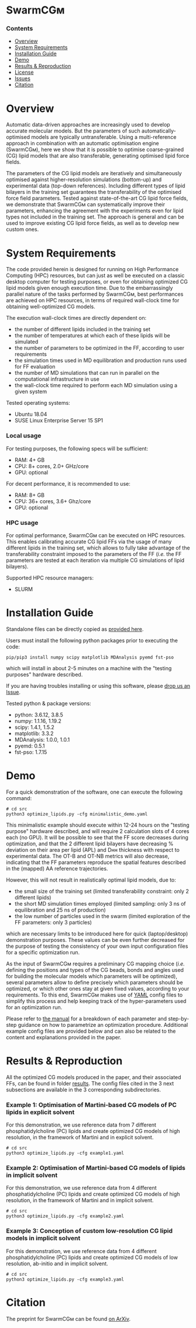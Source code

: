 # SwarmCGᴍ

### Contents

- [Overview](#overview)
- [System Requirements](#system-requirements)
- [Installation Guide](#installation-guide)
- [Demo](#demo)
- [Results & Reproduction](#results-&-reproduction)
- [License](./LICENSE)
- [Issues](https://github.com/GMPavanLab/SwarmCGM/issues)
- [Citation](#citation)

# Overview

Automatic data-driven approaches are increasingly used to develop accurate molecular models. But the parameters of such automatically-optimised models are typically untransferable. Using a multi-reference approach in combination with an automatic optimisation engine (SwarmCGᴍ), here we show that it is possible to optimise coarse-grained (CG) lipid models that are also transferable, generating optimised lipid force fields.

The parameters of the CG lipid models are iteratively and simultaneously optimised against higher-resolution simulations (bottom-up) and experimental data (top-down references). Including different types of lipid bilayers in the training set guarantees the transferability of the optimised force field parameters. Tested against state-of-the-art CG lipid force fields, we demonstrate that SwarmCGᴍ can systematically improve their parameters, enhancing the agreement with the experiments even for lipid types not included in the training set. The approach is general and can be used to improve existing CG lipid force fields, as well as to develop new custom ones.

# System Requirements

The code provided herein is designed for running on High Performance Computing (HPC) resources, but can just as well be executed on a classic desktop computer for testing purposes, or even for obtaining optimized CG lipid models given enough execution time.
Due to the embarrassingly parallel nature of the tasks performed by SwarmCGᴍ, best performances are achieved on HPC resources, in terms of required wall-clock time for obtaining well-optimized CG models.

The execution wall-clock times are directly dependent on:
- the number of different lipids included in the training set
- the number of temperatures at which each of these lipids will be simulated
- the number of parameters to be optimized in the FF, according to user requirements
- the simulation times used in MD equilibration and production runs used for FF evaluation
- the number of MD simulations that can run in parallel on the computational infrastructure in use
- the wall-clock time required to perform each MD simulation using a given system

Tested operating systems:
- Ubuntu 18.04  
- SUSE Linux Enterprise Server 15 SP1

### Local usage

For testing purposes, the following specs will be sufficient:

- RAM: 4+ GB  
- CPU: 8+ cores, 2.0+ GHz/core
- GPU: optional

For decent performance, it is recommended to use:

- RAM: 8+ GB
- CPU: 36+ cores, 3.6+ Ghz/core
- GPU: optional

### HPC usage

For optimal performance, SwarmCGᴍ can be executed on HPC resources.
This enables calibrating accurate CG lipid FFs via the usage of many different lipids in the training set, which allows to fully take advantage of the transferability constraint imposed to the parameters of the FF (*i.e.* the FF parameters are tested at each iteration via multiple CG simulations of lipid bilayers). 

Supported HPC resource managers:
- SLURM

# Installation Guide

Standalone files can be directly copied as [provided here](https://github.com/GMPavanLab/SwarmCGM/tree/main/src/).

Users must install the following python packages prior to executing the code:

```
pip/pip3 install numpy scipy matplotlib MDAnalysis pyemd fst-pso
```

which will install in about 2-5 minutes on a machine with the "testing purposes" hardware described.

If you are having troubles installing or using this software, please [drop us an Issue](https://github.com/GMPavanLab/SwarmCGM/issues). 

Tested python & package versions:
- python: 3.6.12, 3.8.5
- numpy: 1.1.16, 1.19.2
- scipy: 1.4.1, 1.5.2
- matplotlib: 3.3.2
- MDAnalysis: 1.0.0, 1.0.1
- pyemd: 0.5.1
- fst-pso: 1.7.15

# Demo

For a quick demonstration of the software, one can execute the following command:

```
# cd src
python3 optimize_lipids.py -cfg minimalistic_demo.yaml
```

This minimalistic example should execute within 12-24 hours on the "testing purpose" hardware described, and will require 2 calculation slots of 4 cores each (no GPU).
It will be possible to see that the FF score decreases during optimization, and that the 2 different lipid bilayers have decreasing % deviation on their area per lipid (APL) and Dʜʜ thickness with respect to experimental data.
The OT-B and OT-NB metrics will also decrease, indicating that the FF parameters reproduce the spatial features described in the (mapped) AA reference trajectories.
 
However, this will not result in realistically optimal lipid models, due to:
- the small size of the training set (limited transferability constraint: only 2 different lipids)
- the short MD simulation times employed (limited sampling: only 3 ns of equilibration and 25 ns of production)
- the low number of particles used in the swarm (limited exploration of the FF parameters: only 3 particles)

which are necessary limits to be introduced here for quick (laptop/desktop) demonstration purposes.
These values can be even further decreased for the purpose of testing the consistency of your own input configuration files for a specific optimization run.

As the input of SwarmCGᴍ requires a preliminary CG mapping choice (*i.e.* defining the positions and types of the CG beads, bonds and angles used for building the molecular models which parameters will be optimized), several parameters allow to define precisely which parameters should be optimized, or which other ones stay at given fixed values, according to your requirements.
To this end, SwarmCGᴍ makes use of [YAML](https://yaml.org/) config files to simplify this process and help keeping track of the hyper-parameters used for an optimization run. 

Please refer to [the manual](https://github.com/GMPavanLab/SwarmCGM/tree/main/Manual.pdf) for a breakdown of each parameter and step-by-step guidance on how to parametrize an optimization procedure.
Additional example config files are provided below and can also be related to the content and explanations provided in the paper.

# Results & Reproduction

All the optimized CG models produced in the paper, and their associated FFs, can be found in folder [results](https://github.com/GMPavanLab/SwarmCGM/tree/main/results/).
The config files cited in the 3 next subsections are available in the 3 corresponding subdirectories.

### Example 1: Optimisation of Martini-based CG models of PC lipids in explicit solvent

For this demonstration, we use reference data from 7 different phosphatidylcholine (PC) lipids and create optimized CG models of high resolution, in the framework of Martini and in explicit solvent.

```
# cd src
python3 optimize_lipids.py -cfg example1.yaml
```

### Example 2: Optimisation of Martini-based CG models of lipids in implicit solvent

For this demonstration, we use reference data from 4 different phosphatidylcholine (PC) lipids and create optimized CG models of high resolution, in the framework of Martini and in implicit solvent.

```
# cd src
python3 optimize_lipids.py -cfg example2.yaml
```

### Example 3: Conception of custom low-resolution CG lipid models in implicit solvent

For this demonstration, we use reference data from 4 different phosphatidylcholine (PC) lipids and create optimized CG models of low resolution, ab-initio and in implicit solvent.

```
# cd src
python3 optimize_lipids.py -cfg example3.yaml
```

# Citation

The preprint for SwarmCGᴍ can be found [on ArXiv](arxiv.org/abs/2107.01012).
